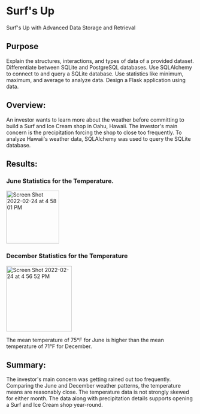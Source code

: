 # Surf's Up
Surf's Up with Advanced Data Storage and Retrieval

## Purpose
Explain the structures, interactions, and types of data of a provided dataset.
Differentiate between SQLite and PostgreSQL databases.
Use SQLAlchemy to connect to and query a SQLite database.
Use statistics like minimum, maximum, and average to analyze data.
Design a Flask application using data.

## Overview:
An investor wants to learn more about the weather before committing to build a Surf and Ice Cream shop in Oahu, Hawaii. The investor's main concern is the precipitation forcing the shop to close too frequently. To analyze Hawaii's weather data, SQLAlchemy was used to query the SQLite database.

## Results:
### June Statistics for the Temperature.
<img width="141" alt="Screen Shot 2022-02-24 at 4 58 01 PM" src="https://user-images.githubusercontent.com/96554223/155614527-243f8d35-615f-4e6c-bd24-2c495d6ccd23.png">


### December Statistics for the Temperature
<img width="175" alt="Screen Shot 2022-02-24 at 4 56 52 PM" src="https://user-images.githubusercontent.com/96554223/155614407-a5df7097-94ab-4802-b6b3-fb99d6b4eb30.png">

The mean temperature of 75°F for June is higher than the mean temperature of 71°F for December.

## Summary:
The investor's main concern was getting rained out too frequently. Comparing the June and December weather patterns, the temperature means are reasonably close. The temperature data is not strongly skewed for either month. The data along with precipitation details supports opening a Surf and Ice Cream shop year-round.

